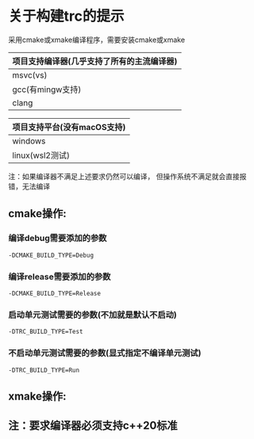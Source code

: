 # 关于构建trc的提示

采用cmake或xmake编译程序，需要安装cmake或xmake

| 项目支持编译器(几乎支持了所有的主流编译器) |
|:-----------------------|
| msvc(vs)               |
| gcc(有mingw支持)          |
| clang                  |

| 项目支持平台(没有macOS支持) |
|:------------------|
| windows           |
| linux(wsl2测试)     |

注：如果编译器不满足上述要求仍然可以编译，
但操作系统不满足就会直接报错，无法编译

## cmake操作:
### 编译debug需要添加的参数

```
-DCMAKE_BUILD_TYPE=Debug
```

### 编译release需要添加的参数

```
-DCMAKE_BUILD_TYPE=Release
```

### 启动单元测试需要的参数(不加就是默认不启动)

```
-DTRC_BUILD_TYPE=Test
```

### 不启动单元测试需要的参数(显式指定不编译单元测试)

```
-DTRC_BUILD_TYPE=Run
```

## xmake操作:

## 注：要求编译器必须支持c++20标准